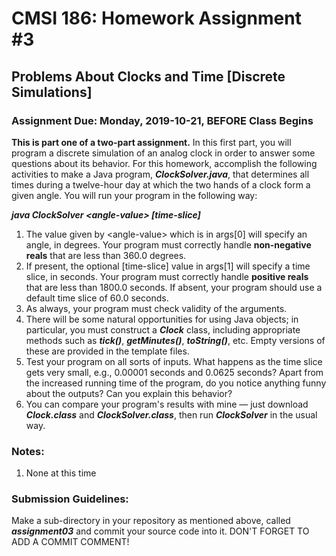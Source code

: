 # CMSI 186: Homework Assignment #3
## Problems About Clocks and Time [Discrete Simulations]
### Assignment Due: Monday, 2019-10-21, BEFORE Class Begins
**This is part one of a two-part assignment.** In this first part, you will program a discrete simulation of an analog clock in order to answer some questions about its behavior.  For this homework, accomplish the following activities to make a Java program, **_ClockSolver.java_**, that determines all times during a twelve-hour day at which the two hands of a clock form a given angle.  You will run your program in the following way:

   **_java ClockSolver &lt;angle-value&gt; [time-slice]_**

1. The value given by &lt;angle-value&gt; which is in args[0] will specify an angle, in degrees. Your program must correctly handle **non-negative reals** that are less than 360.0 degrees.
1. If present, the optional [time-slice] value in args[1] will specify a time slice, in seconds. Your program must correctly handle **positive reals** that are less than 1800.0 seconds. If absent, your program should use a default time slice of 60.0 seconds.
1. As always, your program must check validity of the arguments.
1. There will be some natural opportunities for using Java objects; in particular, you must construct a **_Clock_** class, including appropriate methods such as **_tick()_**, **_getMinutes()_**, **_toString()_**, etc.  Empty versions of these are provided in the template files.
1. Test your program on all sorts of inputs.  What happens as the time slice gets very small, e.g., 0.00001 seconds and 0.0625 seconds?  Apart from the increased running time of the program, do you notice anything funny about the outputs?  Can you explain this behavior?
1. You can compare your program's results with mine — just download **_Clock.class_** and **_ClockSolver.class_**, then run **_ClockSolver_** in the usual way.

### Notes:

1. None at this time

### Submission Guidelines:
Make a sub-directory in your repository as mentioned above, called **_assignment03_** and commit your source code into it. DON'T FORGET TO ADD A COMMIT COMMENT!
